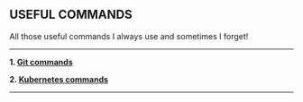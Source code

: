 USEFUL COMMANDS
---------------------------------------------------------------

All those useful commands I always use and sometimes I forget!

---------------------------------------------------------------

**1. [Git commands](./git-commands/README.md)**

**2. [Kubernetes commands](./kubernetes-commands/README.md)**

---------------------------------------------------------------